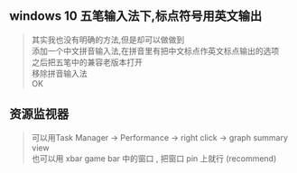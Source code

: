 ## windows 10 五笔输入法下,标点符号用英文输出
> 其实我也没有明确的方法,但是却可以做做到  
> 添加一个中文拼音输入法,在拼音里有把中文标点作英文标点输出的选项  
> 之后把五笔中的兼容老版本打开  
> 移除拼音输入法  
> OK

## 资源监视器
> 可以用Task Manager -> Performance -> right click -> graph summary view  
> 也可以用 xbar game bar 中的窗口 , 把窗口 pin 上就行 (recommend)  